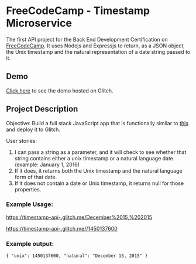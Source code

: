 # FreeCodeCamp - Timestamp Microservice

The first API project for the Back End Development Certification on [FreeCodeCamp](https://freecodecamp.com). It uses Nodejs and Expressjs to return, as a JSON object, the Unix timestamp and the natural representation of a date string passed to it.

## Demo
[Click here](https://timestamp-api-.glitch.me/) to see the demo hosted on Glitch.

## Project Description

Objective: Build a full stack JavaScript app that is functionally similar to [this](https://timestamp-ms.herokuapp.com/) and deploy it to Glitch.

User stories:

1. I can pass a string as a parameter, and it will check to see whether that string contains
either a unix timestamp or a natural language date (example: January 1, 2016)
2. If it does, it returns both the Unix timestamp and the natural language form of that date.
3. If it does not contain a date or Unix timestamp, it returns null for those properties.

### Example Usage:

[https://timestamp-api-.glitch.me/December%2015,%202015](https://timestamp-api-.glitch.me//December%2015,%202015)

[https://timestamp-api-.glitch.me//1450137600](https://timestamp-api-.glitch.me//1450137600)

### Example output:

	{ "unix": 1450137600, "natural": "December 15, 2015" }
